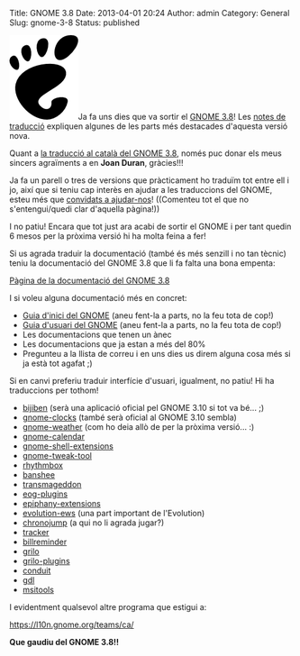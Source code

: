 Title: GNOME 3.8
Date: 2013-04-01 20:24
Author: admin
Category: General
Slug: gnome-3-8
Status: published

[<img src="./wp-content/uploads/2008/01/gnomefoot.png" class="size-full wp-image-274 alignright" width="122" height="150" alt="logotip del GNOME" />](./wp-content/uploads/2008/01/gnomefoot.png)Ja fa uns dies que va sortir el [GNOME 3.8](http://www.gnome.org "Pàgina del projecte GNOME")! Les [notes de traducció](https://help.gnome.org/misc/release-notes/3.8/ "Notes de llançament del GNOME 3.8") expliquen algunes de les parts més destacades d'aquesta versió nova.

Quant a [la traducció al català del GNOME 3.8](https://l10n.gnome.org/languages/ca/gnome-3-8/ui/ "Estadístiques de traducció del GNOME 3.8 al català"), només puc donar els meus sincers agraïments a en **Joan Duran**, gràcies!!!

Ja fa un parell o tres de versions que pràcticament ho traduïm tot entre ell i jo, així que si teniu cap interès en ajudar a les traduccions del GNOME, esteu més que [convidats a ajudar-nos](http://www.softcatala.cat/wiki/Projectes/GNOME "Pàgina al wiki de Softcatalà on explica com participar en la traducció del GNOME al català")! ((Comenteu tot el que no s'entengui/quedi clar d'aquella pàgina!))

I no patiu! Encara que tot just ara acabi de sortir el GNOME i per tant quedin 6 mesos per la pròxima versió hi ha molta feina a fer!

Si us agrada traduir la documentació (també és més senzill i no tan tècnic) teniu la documentació del GNOME 3.8 que li fa falta una bona empenta:

[Pàgina de la documentació del GNOME 3.8](https://l10n.gnome.org/languages/ca/gnome-3-8/doc/ "Estadístiques de traducció de la documentació del GNOME 3.8 al català")

I si voleu alguna documentació més en concret:

- [Guia d'inici del GNOME](https://l10n.gnome.org/vertimus/gnome-getting-started-docs/master/gnome-help/ca "Guia d'inici del GNOME") (aneu fent-la a parts, no la feu tota de cop!)
- [Guia d'usuari del GNOME](https://l10n.gnome.org/vertimus/gnome-user-docs/master/gnome-help/ca "Guia d'usuari del GNOME") (aneu fent-la a parts, no la feu tota de cop!)
- Les documentacions que tenen un ànec
- Les documentacions que ja estan a més del 80%
- Pregunteu a la llista de correu i en uns dies us direm alguna cosa més si ja està tot agafat ;)

Si en canvi preferiu traduir interfície d'usuari, igualment, no patiu! Hi ha traduccions per tothom!

- [bijiben](https://l10n.gnome.org/vertimus/bijiben/gnome-3-8/po/ca "bijiben") (serà una aplicació oficial pel GNOME 3.10 si tot va bé... ;)
- [gnome-clocks](https://l10n.gnome.org/vertimus/gnome-clocks/gnome-3-6/po/ca "gnome-clocks") (també serà oficial al GNOME 3.10 sembla)
- [gnome-weather](https://l10n.gnome.org/vertimus/gnome-weather/gnome-3-8/po/ca "gnome-weather") (com ho deia allò de per la pròxima versió... :)
- [gnome-calendar](https://l10n.gnome.org/vertimus/gnome-calendar/master/po/ca "gnome-calendar")
- [gnome-shell-extensions](https://l10n.gnome.org/vertimus/gnome-shell-extensions/gnome-3-6/po/ca "gnome-shell-extensions")
- [gnome-tweak-tool](https://l10n.gnome.org/vertimus/gnome-tweak-tool/gnome-3-6/po/ca "gnome-tweak-tool")
- [rhythmbox](https://l10n.gnome.org/vertimus/rhythmbox/master/po/ca "rhythmbox")
- [banshee](https://l10n.gnome.org/vertimus/banshee/stable-2.6/po/ca "banshee")
- [transmageddon](https://l10n.gnome.org/vertimus/transmageddon/master/po/ca "transmageddon")
- [eog-plugins](https://l10n.gnome.org/vertimus/eog-plugins/gnome-3-6/po/ca "eog-plugins")
- [epiphany-extensions](https://l10n.gnome.org/vertimus/epiphany-extensions/gnome-3-6/po/ca "epiphany-extensions")
- [evolution-ews](https://l10n.gnome.org/vertimus/evolution-ews/gnome-3-8/po/ca "evolution-ews") (una part important de l'Evolution)
- [chronojump](https://l10n.gnome.org/vertimus/chronojump/master/po/ca "chronojump") (a qui no li agrada jugar?)
- [tracker](https://l10n.gnome.org/vertimus/tracker/master/po/ca "tracker")
- [billreminder](https://l10n.gnome.org/vertimus/billreminder/billreminder-0.4.0/po/ca "billreminder")
- [grilo](https://l10n.gnome.org/vertimus/grilo/master/po/ca "grilo")
- [grilo-plugins](https://l10n.gnome.org/vertimus/grilo-plugins/master/po/ca "grilo-plugins")
- [conduit](https://l10n.gnome.org/vertimus/conduit/master/po/ca "conduit")
- [gdl](https://l10n.gnome.org/vertimus/gdl/master/po/ca "gdl")
- [msitools](https://l10n.gnome.org/vertimus/msitools/master/po/ca "msitools")

I evidentment qualsevol altre programa que estigui a:

<https://l10n.gnome.org/teams/ca/>

**Que gaudiu del GNOME 3.8!!**
